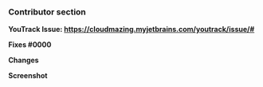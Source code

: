 ### Contributor section

<!-- link to either the youtrack ticket or github issue if any -->

**YouTrack Issue: https://cloudmazing.myjetbrains.com/youtrack/issue/#**

**Fixes #0000**

**Changes**
<!-- brief description of the areas that have changed, and possibly a short reasoning of why 
    this implementation is preferred over alternatives -->

**Screenshot**
<!-- include an image of the most relevant user-facing change, if any -->


<!-- add tests if appropriate, and make sure this is well tested, both on desktop and mobile -->
<!-- link to any other PRs related to this change if any -->
